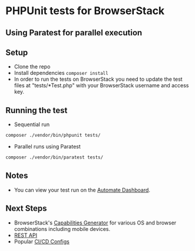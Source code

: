 # PHPUnit tests for BrowserStack
## Using Paratest for parallel execution

## Setup
* Clone the repo
* Install dependencies `composer install`
* In order to run the tests on BrowserStack you need to update the test files at "tests/*Test.php" with your BrowserStack username and access key. 

## Running the test

* Sequential run
```bash
composer ./vendor/bin/phpunit tests/
```
* Parallel runs using Paratest
```bash
composer ./vendor/bin/paratest tests/
```

## Notes
* You can view your test run on the [Automate Dashboard](https://automate.browserstack.com/dashboard/v2/).

## Next Steps
- BrowserStack's [Capabilities Generator](https://www.browserstack.com/automate/capabilities) for various OS and browser combinations including mobile devices.
- [REST API](https://www.browserstack.com/automate/rest-api)
- Popular [CI/CD Configs](https://www.browserstack.com/docs/automate/selenium#run-tests-from-your-cicd-pipelines)
